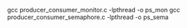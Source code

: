 gcc producer_consumer_monitor.c  -lpthread -o ps_mon
gcc producer_consumer_semaphore.c -lpthread -o ps_sema
